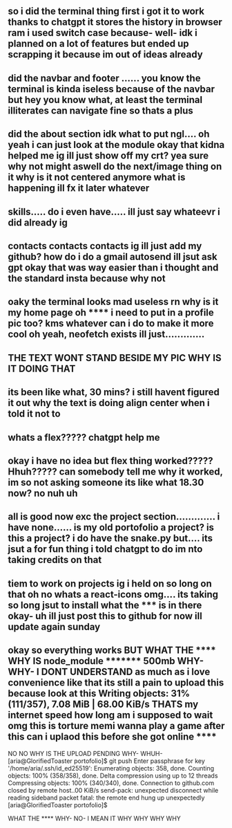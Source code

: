 so i did the terminal thing first
i got it to work thanks to chatgpt
it stores the history in browser ram
i used switch case because- well- idk i planned on a lot of features but ended up scrapping it because im out of ideas already
------------------------------
did the navbar and footer
......
you know the terminal is kinda iseless because of the navbar
but hey you know what, at least the terminal illiterates can navigate fine so thats a plus
-----------------------------
did the about section
idk what to put ngl.... oh yeah i can just look at the module
okay that kidna helped me
ig ill just show off my crt?
yea sure why not
might aswell do the next/image thing on it
why is it not centered anymore
what is happening
ill fx it later whatever
----------------------------
skills..... do i even have.....
ill just say whateevr i did already ig
---------------------------------------
contacts contacts contacts 
ig ill just add my github?
how do i do a gmail autosend
ill jsut ask gpt
okay that was way easier than i thought
and the standard insta because why not
------------------------------------------
oaky the terminal looks mad useless rn why is it my home page
oh **** i need to put in a profile pic too? kms
whatever can i do to make it more cool
oh yeah, neofetch exists
ill just.............
--------------------
THE TEXT WONT STAND BESIDE MY PIC WHY IS IT DOING THAT
-------------------------------------------------------
its been like what, 30 mins? i still havent figured it out why the text is doing align center when i told it not to
--------------------------------------------------------------------------------------------------------------------
whats a flex????? chatgpt help me
----------------------------------
okay i have no idea but flex thing worked????? Hhuh????? can somebody tell me why it worked, im so not asking someone its like what 18.30 now? no nuh uh
--------------------------------------------------------------------------------------------
all is good now exc the project section.............
i have none......
is my old portofolio a project?
is this a project?
i do have the snake.py but.... its jsut a for fun thing i told chatgpt to do im nto taking credits on that
----------------------------------------------------------------------------------------------------------
tiem to work on projects ig i held on so long on that
oh no whats a react-icons
omg.... its taking so long jsut to install what the *** is in there
okay- uh ill just post this to github for now ill update again sunday
-----------------------------------------------------------------------------------
okay so everything works
BUT WHAT THE **** WHY IS node_module ******* 500mb
WHY- WHY- I DONT UNDERSTAND
as much as i love convenience like that its still a pain to upload this because look at this
Writing objects:  31% (111/357), 7.08 MiB | 68.00 KiB/s
THATS my internet speed
how long am i supposed to wait omg
this is torture
memi wanna play a game after this can i uplaod this before she got online **** 
-------------------------------------------------------------------------------------------------
NO NO WHY IS THE UPLOAD PENDING WHY- WHUH-
[aria@GlorifiedToaster portofolio]$ git push
Enter passphrase for key '/home/aria/.ssh/id_ed25519': 
Enumerating objects: 358, done.
Counting objects: 100% (358/358), done.
Delta compression using up to 12 threads
Compressing objects: 100% (340/340), done.
Connection to github.com closed by remote host..00 KiB/s
send-pack: unexpected disconnect while reading sideband packet
fatal: the remote end hung up unexpectedly
[aria@GlorifiedToaster portofolio]$ 

WHAT THE **** WHY- NO- I MEAN IT WHY WHY WHY WHY
